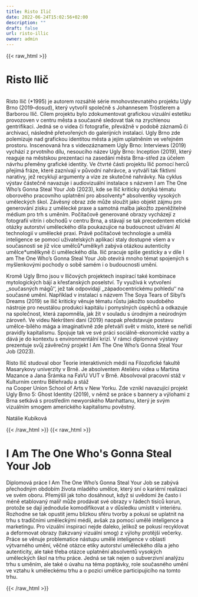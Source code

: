 ```yaml
---
title: Risto Ilič
date: 2022-06-24T15:02:56+02:00
description: ""
draft: false
url: risto-illic
owner: admin
---
```

{{< raw_html >}}
<h1 id="risto-ilič">Risto Ilič</h1>
<div class="page" title="Page 14">
<div class="section">
<div class="layoutArea">
<div class="column">
<p>Risto Ilič (*1995) je autorem rozsáhlé série mnohovstevnatého projektu Ugly Brno (2019&ndash;dosud), který vytvořil společně s Johannesem Tröstlerem a Barborou Ilič. Cílem projektu bylo zdokumentovat grafickou vizuální estetiku provozoven v centru města a současně sledovat tlak na zrychlenou gentrifikaci. Jedná se o videa či fotografie, převážně v podobě záznamů či archivací, následně přetvořených do galerijních instalací. Ugly Brno zde polemizuje nad grafickou identitou města a jejím uplatněním ve veřejném prostoru. Inscenovaná hra s videozáznamem Ugly Brno: Interviews (2019) vycház&iacute; z prvotního dílu, nesoucího název Ugly Brno: Inception (2019), který reaguje na městskou prezentaci na zasedání města Brna-střed&nbsp;za účelem návrhu přeměny grafické identity. Ve čtvrté části projektu Ilič pomocí herců přejímá fráze, které zaznívají v původní nahrávce, a vytváří tak fiktivní narativy, jež recyklují argumenty&nbsp;a vize ze skutečné nahrávky. Na cyklus výstav částečně navazuje&nbsp;i audiovizuální instalace s názvem I am The One Who&rsquo;s Gonna Steal Your Job (2023), kde se Ilič kriticky dotýká tématu oborového pracovního uplatnění pro absolventy* absolventky vysokých uměleckých škol. Závěsný obraz zde může sloužit jako objekt zájmu pro generování zisku z umělecké praxe a samotná malba jakožto zpeněžitelné médium pro trh s uměním. Počítačově generované obrazy vycházejí z fotografií vitrín i obchodů v centru Brna, a stávají se tak precedentem etické otázky autorství uměleckého díla poukazujíce na budoucnost užívání AI technologií v umělecké praxi. Právě počítačové technologie a umělá inteligence se pomocí uživatelských aplikací staly dostupné všem a v současnosti se již více umělců*umělkyň zabývá otázkou autenticity umělce*umělkyně či uměleckého díla. Ilič pracuje spíše gesticky a v díle I am The One Who&rsquo;s Gonna Steal Your Job otevírá mnoho témat spojených s myšlenkovými pochody o sobě samém i o budoucnosti umění.</p>
<p>Kromě Ugly Brno jsou v Iličových projektech inspirací také kombinace mytologických bájí a křesťanských poselství. Ty využívá k vytvoření &sbquo;&sbquo;současných mágů&lsquo;&lsquo;, jež tak odpovídají &sbquo;&sbquo;západocentrickému pohledu&lsquo;&lsquo; na současné umění. Například v instalaci s názvem The Soya Tears of Sibyl&rsquo;s Dreams (2019) se Ilič kriticky věnuje tématu růstu jakožto soudobého nástroje pro neustálou produkci kapitálu i pomyslných úspěchů a odkazuje na společnost, která zapomněla, jak žít v souladu s úrodným a neúrodným zároveň.&nbsp;Ve videu Nekršteni dani (2019) naopak představuje postavu umělce-bílého mága a imaginativně zde přetváří svět v místo, které se neřídí pravidly kapitalismu. Spojuje tak ve své práci sociálně-ekonomické vazby a dává je do kontextu s environmentální krizí. V rámci diplomové výstavy prezentuje svůj závěrečný projekt I Am The One Who&rsquo;s Gonna Steal Your Job (2023).</p>
<p>Risto Ilič studoval obor Teorie interaktivních médií na Filozofické fakultě Masarykovy univerzity v Brně. Je absolventem Ateliéru videa u Martina Mazance a Jana Šrámka na FaVU VUT v Brně. Absolvoval pracovní stáž v Kulturním centru Bělehradu a stáž<br>na Cooper Union School of Arts v New Yorku. Zde vznikl navazující projekt Ugly Brno 5: Ghost Identity (2019), v němž se práce s bannery a výlohami z Brna setkává s prostředím newyorského Manhattanu, který je svým vizuálním smogem amerického kapitalismu pověstný.</p>
<p>Natálie Kubíková</p>
</div>
</div>
</div>
</div>
{{< /raw_html >}}
<!-- SECTION BREAK -->
{{< raw_html >}}
<h1 class="b-detail__title">I Am The One Who's Gonna Steal Your Job</h1>
<p>Diplomov&aacute; pr&aacute;ce I Am The One Who&rsquo;s Gonna Steal Your Job se zab&yacute;v&aacute; přechodn&yacute;m obdob&iacute;m života mlad&eacute;ho umělce, kter&yacute; sn&iacute; o kari&eacute;rn&iacute; realizaci ve sv&eacute;m oboru. Přem&yacute;&scaron;l&iacute; jak toho dos&aacute;hnout, když si uvědom&iacute; že často i m&eacute;ně etablovan&yacute; mal&iacute;ř může prod&aacute;vat sv&eacute; obrazy v ř&aacute;dech tis&iacute;ců korun, protože se daj&iacute; jednodu&scaron;e komodifikovat a v důsledku um&iacute;stit v interi&eacute;ru. Rozhodne se tak opustit jemu bl&iacute;zkou sf&eacute;ru tvorby a pokus&iacute; se uplatnit na trhu s tradičn&iacute;mi uměleck&yacute;mi m&eacute;dii, av&scaron;ak za pomoc&iacute; uměl&eacute; inteligence a marketingu. Pro vizu&aacute;ln&iacute; inspiraci nejde daleko, jelikož se pokus&iacute; recyklovat a deformovat obrazy (takzvan&yacute; vizu&aacute;ln&iacute; smog) z v&yacute;lohy protěj&scaron;&iacute; večerky. Pr&aacute;ce se věnuje problematice n&aacute;stupu uměl&eacute; inteligence v oblasti v&yacute;tvarn&eacute;ho uměn&iacute;, věčn&eacute; ot&aacute;zce etiky autorstv&iacute; uměleck&eacute;ho d&iacute;la a jeho autenticity, ale tak&eacute; třeba ot&aacute;zce uplatněn&iacute; absolventů vysok&yacute;ch uměleck&yacute;ch &scaron;kol na trhu pr&aacute;ce. Jedn&aacute; se tak nejen o subverzivn&iacute; anal&yacute;zu trhu s uměn&iacute;m, ale tak&eacute; o &uacute;vahu na t&eacute;ma popt&aacute;vky, role současn&eacute;ho uměn&iacute; ve vztahu k uměleck&eacute;mu trhu a o pozici umělce participuj&iacute;c&iacute;ho na tomto trhu.</p>
{{< /raw_html >}}
